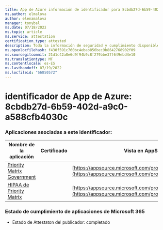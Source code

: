 ```yaml
---
title: App de Azure información de identificador para 8cbdb27d-6b59-402d-a9c0-a588cfb4030c
ms.author: elmalova
author: elenamalova
manager: tonybal
ms.date: 07/18/2022
ms.topic: article
ms.service: attestation
certification_type: attested
description: Toda la información de seguridad y cumplimiento disponible para 8cbdb27d-6b59-402d-a9c0-a588cfb4030c.
ms.openlocfilehash: f430f591c760bc4ebab856bec9b8642768902f09
ms.sourcegitcommit: 21d1c42a8e6d9f94b9c8f279bbe37f649ebd4e10
ms.translationtype: MT
ms.contentlocale: es-ES
ms.lasthandoff: 07/19/2022
ms.locfileid: "66850572"
---
```

# <a name="azure-app-id-8cbdb27d-6b59-402d-a9c0-a588cfb4030c"></a>identificador de App de Azure: 8cbdb27d-6b59-402d-a9c0-a588cfb4030c


### <a name="apps-associated-with-this-id"></a>Aplicaciones asociadas a este identificador:
| **Nombre de la aplicación** | **Certificado** | **Vista en AppSource** |
|--------------|---------------|-----------------------|
| [Priority Matrix Government](../forward/WA200004231.md) |  | [https://appsource.microsoft.com/product/office/WA200004231](https://appsource.microsoft.com/product/office/WA200004231) |
| [HIPAA de Priority Matrix](../forward/WA200004259.md) |  | [https://appsource.microsoft.com/product/office/WA200004259](https://appsource.microsoft.com/product/office/WA200004259) |

### <a name="microsoft-365-app-compliance-status"></a>Estado de cumplimiento de aplicaciones de Microsoft 365
- Estado de Attestaton del publicador: completado
